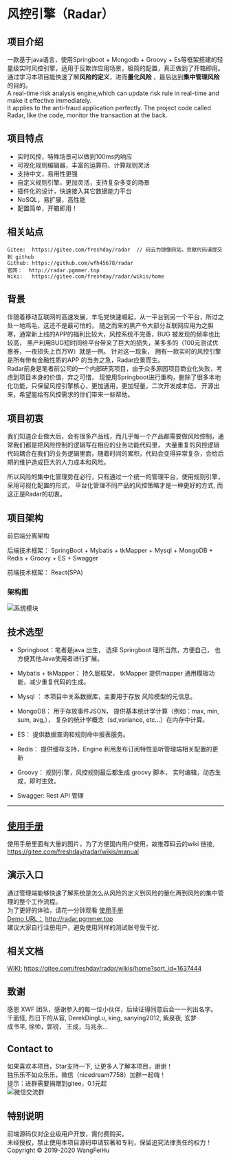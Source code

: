 # 风控引擎（Radar）
## 项目介绍
 一款基于java语言，使用Springboot + Mongodb + Groovy + Es等框架搭建的轻量级实时风控引擎，适用于反欺诈应用场景，极简的配置，真正做到了开箱即用。     
 通过学习本项目能快速了解**风险的定义**，进而**量化风险** ，最后达到**集中管理风险**的目的。   
A real-time risk analysis engine,which can update risk rule in real-time and make it effective immediately.  
It applies to the anti-fraud application perfectly. 
The project code called Radar, like the code, monitor the transaction at the back.

## 项目特点

 * 实时风控，特殊场景可以做到100ms内响应
 * 可视化规则编辑器，丰富的运算符、计算规则灵活
 * 支持中文，易用性更强
 * 自定义规则引擎，更加灵活，支持复杂多变的场景
 * 插件化的设计，快速接入其它数据能力平台
 * NoSQL，易扩展，高性能
 * 配置简单，开箱即用！

## 相关站点
    Gitee:  https://gitee.com/freshday/radar  // 码云为镜像网站，贡献代码请提交到 github   
    Github: https://github.com/wfh45678/radar  
    官网：  http://radar.pgmmer.top  
    Wiki:   https://gitee.com/freshday/radar/wikis/home


## 背景
  伴随着移动互联网的高速发展，羊毛党快速崛起，从一平台到另一个平台，所过之处一地鸡毛，这还不是最可怕的，
  随之而来的黑产令大部分互联网应用为之胆寒，通常新上线的APP的福利比较大，风控系统不完善，BUG 被发现的频率也比较高，
  黑产利用BUG短时间给平台带来了巨大的损失，某多多的（100元测试优惠券，一夜损失上百万W）就是一例。 
  针对这一现象， 拥有一款实时的风控引擎是所有带有金融性质的APP 的当务之急，Radar应景而生。  
  Radar前身是笔者前公司的一个内部研究项目，由于众多原因项目商业化失败，考虑到项目本身的价值，弃之可惜，
  现使用Springboot进行重构，删除了很多本地化功能，只保留风控引擎核心，更加通用，更加轻量，二次开发成本低，
  开源出来，希望能给有风控需求的你们带来一些帮助。

## 项目初衷
我们知道企业做大后，会有很多产品线，而几乎每一个产品都需要做风险控制，通常我们都是把风险控制的逻辑写在相应的业务功能代码里，
大量重复的风控逻辑代码耦合在我们的业务逻辑里面，随着时间的累积，代码会变得异常复杂，会给后期的维护造成巨大的人力成本和风险。

所以风险的集中化管理势在必行，只有通过一个统一的管理平台，使用规则引擎，采用可视化配置的形式，
平台化管理不同产品的风控策略才是一种更好的方式, 而这正是Radar的初衷。

## 项目架构

前后端分离架构

后端技术框架： SpringBoot + Mybatis + tkMapper + Mysql +  MongoDB + Redis + Groovy + ES + Swagger

前端技术框架： React(SPA) 

### 架构图
![系统模块](http://www.pgmmer.top/radar/sys_model_arch.png)

## 技术选型
* Springboot：笔者是java 出生， 选择 Springboot 理所当然，方便自己， 也方便其他Java使用者进行扩展。

* Mybatis + tkMapper： 持久层框架， tkMapper 提供mapper 通用模板功能，减少重复代码的生成。

* Mysql ： 本项目中关系数据库，主要用于存放 风险模型的元信息。

* MongoDB： 用于存放事件JSON， 提供基本统计学计算（例如：max, min, sum, avg,），
复杂的统计学概念（sd,variance, etc...）在内存中计算。

* ES： 提供数据查询和规则命中报表服务。

* Redis： 提供缓存支持，Engine 利用发布订阅特性监听管理端相关配置的更新

* Groovy： 规则引擎，风控规则最后都生成 groovy 脚本， 实时编辑，动态生成，即时生效。

* Swagger:  Rest API 管理


---

## [使用手册](https://gitee.com/freshday/radar/wikis/manual)
使用手册里面有大量的图片，为了方便国内用户使用，故推荐码云的wiki 链接,  
https://gitee.com/freshday/radar/wikis/manual


## 演示入口
通过管理端能够快速了解系统是怎么从风险的定义到风险的量化再到风险的集中管理的整个工作流程。  
为了更好的体验，请花一分钟观看 [使用手册](https://gitee.com/freshday/radar/wikis/manual?sort_id=1637446)  
[Demo URL：](http://radar.pgmmer.top) http://radar.pgmmer.top   
建议大家自行注册用户，避免使用同样的测试账号受干扰.   

## 相关文档
[WIKI:](https://gitee.com/freshday/radar/wikis/home?sort_id=1637444) https://gitee.com/freshday/radar/wikis/home?sort_id=1637444



## 致谢
感恩 XWF 团队，感谢参入的每一位小伙伴，后续征得同意后会一一列出名字。  
千面怪, 烈日下的从容, DerekDingLu, king, sanying2012, 紫泉夜, 玄梦     
成书平, 徐帅，郭锐， 王成，马兆永...
## Contact to

 如果喜欢本项目，Star支持一下, 让更多人了解本项目，谢谢！   
 独乐乐不如众乐乐，微信（nicedream7758）加群一起嗨！  
 提示：进群需要捐赠到gitee，0.1元起  
 ![微信交流群](http://radar.pgmmer.top/radar/wx2.jpg)   
 
 ## 特别说明
 前端源码仅对企业级用户开放，需付费购买。   
 未经授权，禁止使用本项目源码申请软著和专利，保留追究法律责任的权力！   
 Copyright ©  2019-2020 WangFeiHu
